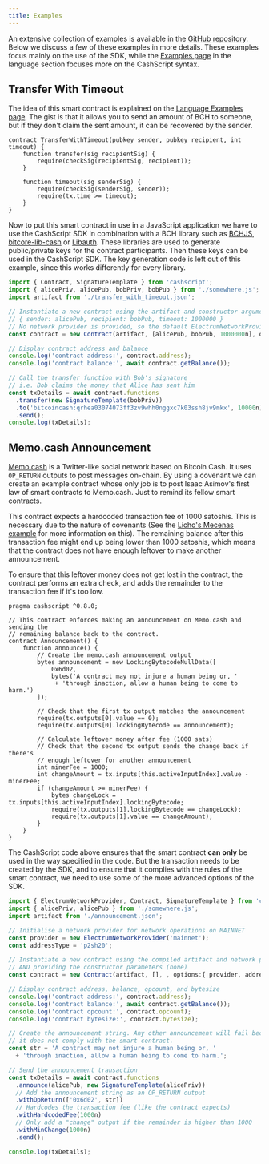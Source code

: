 ```yaml
---
title: Examples
---
```


An extensive collection of examples is available in the [GitHub repository][github-examples]. Below we discuss a few of these examples in more details. These examples focus mainly on the use of the SDK, while the [Examples page](/docs/language/examples) in the language section focuses more on the CashScript syntax.

## Transfer With Timeout
The idea of this smart contract is explained on the [Language Examples page](/docs/language/examples#transfer-with-timeout). The gist is that it allows you to send an amount of BCH to someone, but if they don't claim the sent amount, it can be recovered by the sender.


```solidity title="TransferWithTimeout.cash"
contract TransferWithTimeout(pubkey sender, pubkey recipient, int timeout) {
    function transfer(sig recipientSig) {
        require(checkSig(recipientSig, recipient));
    }

    function timeout(sig senderSig) {
        require(checkSig(senderSig, sender));
        require(tx.time >= timeout);
    }
}
```

Now to put this smart contract in use in a JavaScript application we have to use the CashScript SDK in combination with a BCH library such as [BCHJS][bchjs], [bitcore-lib-cash][bitcore] or [Libauth][libauth]. These libraries are used to generate public/private keys for the contract participants. Then these keys can be used in the CashScript SDK. The key generation code is left out of this example, since this works differently for every library.

```ts title="TransferWithTimeout.js"
import { Contract, SignatureTemplate } from 'cashscript';
import { alicePriv, alicePub, bobPriv, bobPub } from './somewhere.js';
import artifact from './transfer_with_timeout.json';

// Instantiate a new contract using the artifact and constructor arguments:
// { sender: alicePub, recipient: bobPub, timeout: 1000000 }
// No network provider is provided, so the default ElectrumNetworkProvider is used
const contract = new Contract(artifact, [alicePub, bobPub, 1000000n], options:{addressType: 'p2sh20'});

// Display contract address and balance
console.log('contract address:', contract.address);
console.log('contract balance:', await contract.getBalance());

// Call the transfer function with Bob's signature
// i.e. Bob claims the money that Alice has sent him
const txDetails = await contract.functions
  .transfer(new SignatureTemplate(bobPriv))
  .to('bitcoincash:qrhea03074073ff3zv9whh0nggxc7k03ssh8jv9mkx', 10000n)
  .send();
console.log(txDetails);
```

## Memo.cash Announcement
[Memo.cash](https://memo.cash) is a Twitter-like social network based on Bitcoin Cash. It uses `OP_RETURN` outputs to post messages on-chain. By using a covenant we can create an example contract whose only job is to post Isaac Asimov's first law of smart contracts to Memo.cash. Just to remind its fellow smart contracts.

This contract expects a hardcoded transaction fee of 1000 satoshis. This is necessary due to the nature of covenants (See the [Licho's Mecenas example](/docs/language/examples#lichos-mecenas) for more information on this). The remaining balance after this transaction fee might end up being lower than 1000 satoshis, which means that the contract does not have enough leftover to make another announcement.

To ensure that this leftover money does not get lost in the contract, the contract performs an extra check, and adds the remainder to the transaction fee if it's too low.

```solidity title="Announcement.cash"
pragma cashscript ^0.8.0;

// This contract enforces making an announcement on Memo.cash and sending the
// remaining balance back to the contract.
contract Announcement() {
    function announce() {
        // Create the memo.cash announcement output
        bytes announcement = new LockingBytecodeNullData([
            0x6d02,
            bytes('A contract may not injure a human being or, '
             + 'through inaction, allow a human being to come to harm.')
        ]);

        // Check that the first tx output matches the announcement
        require(tx.outputs[0].value == 0);
        require(tx.outputs[0].lockingBytecode == announcement);

        // Calculate leftover money after fee (1000 sats)
        // Check that the second tx output sends the change back if there's
        // enough leftover for another announcement
        int minerFee = 1000;
        int changeAmount = tx.inputs[this.activeInputIndex].value - minerFee;
        if (changeAmount >= minerFee) {
            bytes changeLock = tx.inputs[this.activeInputIndex].lockingBytecode;
            require(tx.outputs[1].lockingBytecode == changeLock);
            require(tx.outputs[1].value == changeAmount);
        }
    }
}
```

The CashScript code above ensures that the smart contract **can only** be used in the way specified in the code. But the transaction needs to be created by the SDK, and to ensure that it complies with the rules of the smart contract, we need to use some of the more advanced options of the SDK.

```ts title="Announcement.js"
import { ElectrumNetworkProvider, Contract, SignatureTemplate } from 'cashscript';
import { alicePriv, alicePub } from './somewhere.js';
import artifact from './announcement.json';

// Initialise a network provider for network operations on MAINNET
const provider = new ElectrumNetworkProvider('mainnet');
const addressType = 'p2sh20';

// Instantiate a new contract using the compiled artifact and network provider
// AND providing the constructor parameters (none)
const contract = new Contract(artifact, [], , options:{ provider, addressType});

// Display contract address, balance, opcount, and bytesize
console.log('contract address:', contract.address);
console.log('contract balance:', await contract.getBalance());
console.log('contract opcount:', contract.opcount);
console.log('contract bytesize:', contract.bytesize);

// Create the announcement string. Any other announcement will fail because
// it does not comply with the smart contract.
const str = 'A contract may not injure a human being or, '
  + 'through inaction, allow a human being to come to harm.';

// Send the announcement transaction
const txDetails = await contract.functions
  .announce(alicePub, new SignatureTemplate(alicePriv))
  // Add the announcement string as an OP_RETURN output
  .withOpReturn(['0x6d02', str])
  // Hardcodes the transaction fee (like the contract expects)
  .withHardcodedFee(1000n)
  // Only add a "change" output if the remainder is higher than 1000
  .withMinChange(1000n)
  .send();

console.log(txDetails);
```

[bitbox]: https://developer.bitcoin.com/bitbox/
[electrum-cash]: https://www.npmjs.com/package/electrum-cash
[fullstack]: https://fullstack.cash/
[bchjs]: https://bchjs.fullstack.cash/
[bitcore]: https://github.com/bitpay/bitcore/tree/master/packages/bitcore-lib-cash
[libauth]: https://libauth.org/
[github-examples]: https://github.com/Bitcoin-com/cashscript/tree/master/examples
